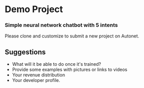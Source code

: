 # Demo Project
### Simple neural network chatbot with 5 intents



Please clone and customize to submit a new project on Autonet.



## Suggestions

- What will it be able to do once it's trained?
- Provide some examples with pictures or links to videos
- Your revenue distribution
- Your developer profile. 
